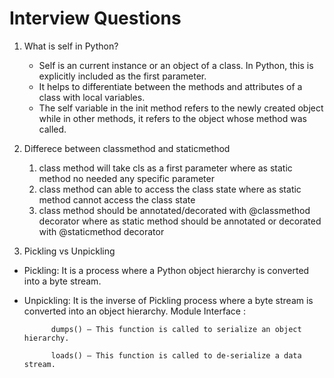 # Interview Questions
1. What is self in Python?
    
   * Self is an current instance or an object of a class. In Python, this is explicitly included as the first parameter.
   * It helps to differentiate between the methods and attributes of a class with local variables.
   * The self variable in the init method refers to the newly created object while in other methods,
   it refers to the object whose method was called.
   
2. Differece between classmethod and staticmethod
   1. class method will take cls as a first parameter where as static method no needed any specific parameter
   2. class method can able to access the class state where as static method cannot access the class state
   3. class method should be annotated/decorated with @classmethod decorator where as static method should be annotated 
      or decorated with @staticmethod decorator 

3. Pickling vs Unpickling
* Pickling: It is a process where a Python object hierarchy is converted into a byte stream.
* Unpickling: It is the inverse of Pickling process where a byte stream is converted into an object hierarchy.
    Module Interface :

            dumps() – This function is called to serialize an object hierarchy.

            loads() – This function is called to de-serialize a data stream.